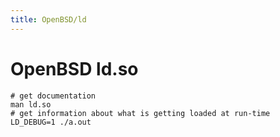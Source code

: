 ```yaml
---
title: OpenBSD/ld
---
```


# OpenBSD ld.so

```
# get documentation
man ld.so
# get information about what is getting loaded at run-time
LD_DEBUG=1 ./a.out
```
